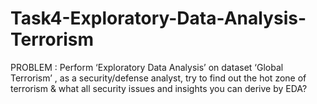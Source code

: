 # Task4-Exploratory-Data-Analysis-Terrorism
PROBLEM : Perform ‘Exploratory Data Analysis’ on dataset ‘Global Terrorism’ , as a security/defense analyst, try to find out the hot zone of terrorism &amp; what all security issues and insights you can derive by EDA? 
